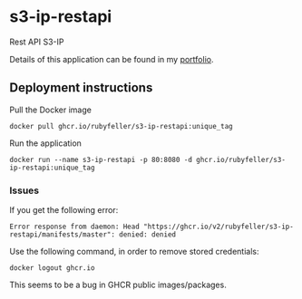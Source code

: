 # s3-ip-restapi
Rest API S3-IP

Details of this application can be found in my [portfolio](https://github.com/rubyfeller/s3-portfolio/blob/main/portfolio/portfolio.md#webapplicatie).

## Deployment instructions
Pull the Docker image
````
docker pull ghcr.io/rubyfeller/s3-ip-restapi:unique_tag
````

Run the application 
````
docker run --name s3-ip-restapi -p 80:8080 -d ghcr.io/rubyfeller/s3-ip-restapi:unique_tag
````

### Issues

If you get the following error:
```
Error response from daemon: Head "https://ghcr.io/v2/rubyfeller/s3-ip-restapi/manifests/master": denied: denied
```

Use the following command, in order to remove stored credentials:
````
docker logout ghcr.io
````

This seems to be a bug in GHCR public images/packages.
